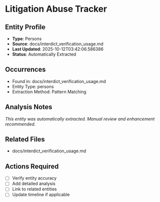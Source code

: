 # Litigation Abuse Tracker

## Entity Profile
- **Type**: Persons
- **Source**: docs/interdict_verification_usage.md
- **Last Updated**: 2025-10-12T03:42:06.586386
- **Status**: Automatically Extracted

## Occurrences
- Found in: docs/interdict_verification_usage.md
- Entity Type: persons
- Extraction Method: Pattern Matching

## Analysis Notes
*This entity was automatically extracted. Manual review and enhancement recommended.*

## Related Files
- docs/interdict_verification_usage.md

## Actions Required
- [ ] Verify entity accuracy
- [ ] Add detailed analysis
- [ ] Link to related entities
- [ ] Update timeline if applicable
